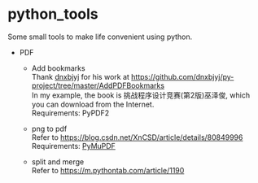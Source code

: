 # python_tools
Some small tools to make life convenient using python.

- PDF
    - Add bookmarks<br>
      Thank [dnxbjyj](https://github.com/dnxbjyj) for his work at https://github.com/dnxbjyj/py-project/tree/master/AddPDFBookmarks <br>
      In my example, the book is  挑战程序设计竞赛(第2版)巫泽俊, which you can download from the Internet.<br>
      Requirements: PyPDF2<br>

    - png to pdf<br>
      Refer to https://blog.csdn.net/XnCSD/article/details/80849996<br>
      Requirements: [PyMuPDF](https://pymupdf.readthedocs.io/en/latest/)<br>

    - split and merge<br>
      Refer to https://m.pythontab.com/article/1190<br>





  	